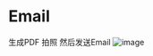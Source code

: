 # Email
生成PDF 拍照 然后发送Email
![image](https://github.com/SeachForLife/Eamil/raw/master/ScreenShots/email.jpeg)
